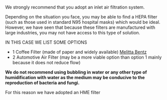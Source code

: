 We strongly recommend that you adopt an inlet air filtration system.

Depending on the situation you face, you may be able to find a HEPA filter (such as those used in standard N95 hospital masks) which would be ideal. However, we have seen that because these filters are manufactured with large industries, you may not have access to this type of solution.

IN THIS CASE WE LIST SOME OPTIONS

- 1 Coffee Filter (made of paper and widely available) [Melitta Bentz](https://pt.wikipedia.org/wiki/Melitta_Bentz)
- 2 Automotive Air Filter (may be a more viable option than option 1 mainly because it does not reduce flow)

**We do not recommend using bubbling in water or any other type of humidification with water as the medium may be conducive to the reproduction of bacteria and fungi.**

For this reason we have adopted an HME filter
